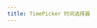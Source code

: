 ```yaml
---
title: TimePicker 时间选择器
---
```

<script>
    export default {
        data() {
            return {
                value: '',
                value1: new Date(2016, 9, 10, 18, 40),
                value2: new Date(2016, 9, 10, 18, 40),
                value3: [new Date(2016, 9, 10, 8, 40), new Date(2016, 9, 10, 9, 40)],
                value4: [new Date(2016, 9, 10, 8, 40), new Date(2016, 9, 10, 9, 40)]
            };
        }
    }
</script>
<template>
    <ml-time-select v-model="value" :picker-options="{
            start: '08:30',
            step: '00:15',
            end: '18:30'
          }" placeholder="选择时间">
    </ml-time-select>
    <ml-time-picker v-model="value1" :picker-options="{
        selectableRange: '18:30:00 - 20:30:00'
      }" placeholder="任意时间点">
    </ml-time-picker>
    <ml-time-picker arrow-control v-model="value2" :picker-options="{
        selectableRange: '18:30:00 - 20:30:00'
      }" placeholder="任意时间点">
    </ml-time-picker>
    <ml-time-picker is-range v-model="value3" range-separator="至" start-placeholder="开始时间" end-placeholder="结束时间"
        placeholder="选择时间范围">
    </ml-time-picker>
    <ml-time-picker is-range arrow-control v-model="value4" range-separator="至" start-placeholder="开始时间"
        end-placeholder="结束时间" placeholder="选择时间范围">
    </ml-time-picker>
</template>